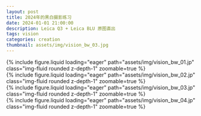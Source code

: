 ```yaml
---
layout: post
title: 2024年的黑白摄影练习
date: 2024-01-01 21:00:00
description: Leica Q3 + Leica BLU 原图直出
tags: vision
categories: creation
thumbnail: assets/img/vision_bw_03.jpg
---
```


<div class="row mt-3">
    <div class="col-md-6 col-sm-12 mt-3 mt-md-0">
        {% include figure.liquid loading="eager" path="assets/img/vision_bw_01.jp" class="img-fluid rounded z-depth-1" zoomable=true %}
    </div>
    <div class="col-md-6 col-sm-12 mt-3 mt-md-0">
        {% include figure.liquid loading="eager" path="assets/img/vision_bw_02.jp" class="img-fluid rounded z-depth-1" zoomable=true %}
    </div>
</div>
<div class="row mt-3">
    <div class="col-md-6 col-sm-12 mt-3 mt-md-0">
        {% include figure.liquid loading="eager" path="assets/img/vision_bw_03.jp" class="img-fluid rounded z-depth-1" zoomable=true %}
    </div>
    <div class="col-md-6 col-sm-12 mt-3 mt-md-0">
        {% include figure.liquid loading="eager" path="assets/img/vision_bw_04.jp" class="img-fluid rounded z-depth-1" zoomable=true %}
    </div>
</div>
